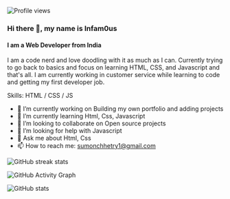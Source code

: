 ![Profile views](https://gpvc.arturio.dev/sumonchhetry) 
### Hi there 👋, my name is Infam0us
#### I am a Web Developer from India
I am a code nerd and love doodling with it as much as I can. Currently trying to go back to basics and focus on learning HTML, CSS, and Javascript and that's all. I am currently working in customer service while learning to code and getting my first developer job.

Skills: HTML / CSS / JS

- 🔭 I’m currently working on Building my own portfolio and adding projects 
- 🌱 I’m currently learning Html, Css, Javascript 
- 👯 I’m looking to collaborate on Open source projects 
- 🤔 I’m looking for help with Javascript 
- 💬 Ask me about Html, Css 
- 📫 How to reach me: sumonchhetry1@gmail.com 

![GitHub streak stats](https://github-readme-streak-stats.herokuapp.com/?user=sumonchhetry)

![GitHub Activity Graph](https://activity-graph.herokuapp.com/graph?username=sumonchhetry) 

![GitHub stats](https://github-readme-stats.vercel.app/api?username=sumonchhetry&show_icons=true)   

